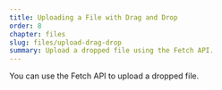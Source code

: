```yaml
---
title: Uploading a File with Drag and Drop
order: 8
chapter: files
slug: files/upload-drag-drop
summary: Upload a dropped file using the Fetch API.
---
```


You can use the Fetch API to upload a dropped file.
